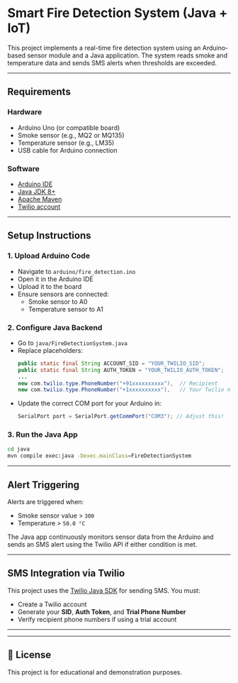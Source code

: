# Smart Fire Detection System (Java + IoT)

This project implements a real-time fire detection system using an Arduino-based sensor module and a Java application. The system reads smoke and temperature data and sends SMS alerts when thresholds are exceeded.

---

##  Requirements

### Hardware
- Arduino Uno (or compatible board)
- Smoke sensor (e.g., MQ2 or MQ135)
- Temperature sensor (e.g., LM35)
- USB cable for Arduino connection

### Software
- [Arduino IDE](https://www.arduino.cc/en/software)
- [Java JDK 8+](https://www.oracle.com/java/technologies/javase-jdk11-downloads.html)
- [Apache Maven](https://maven.apache.org/)
- [Twilio account](https://www.twilio.com/)

---

##  Setup Instructions

### 1. **Upload Arduino Code**
- Navigate to `arduino/fire_detection.ino`
- Open it in the Arduino IDE
- Upload it to the board
- Ensure sensors are connected:
  - Smoke sensor to A0
  - Temperature sensor to A1

### 2. **Configure Java Backend**
- Go to `java/FireDetectionSystem.java`
- Replace placeholders:
  ```java
  public static final String ACCOUNT_SID = "YOUR_TWILIO_SID";
  public static final String AUTH_TOKEN = "YOUR_TWILIO_AUTH_TOKEN";
  ...
  new com.twilio.type.PhoneNumber("+91xxxxxxxxxx"),  // Recipient
  new com.twilio.type.PhoneNumber("+1xxxxxxxxxx"),   // Your Twilio number
  ```
- Update the correct COM port for your Arduino in:
  ```java
  SerialPort port = SerialPort.getCommPort("COM3"); // Adjust this!
  ```

### 3. **Run the Java App**
```bash
cd java
mvn compile exec:java -Dexec.mainClass=FireDetectionSystem
```

---

##  Alert Triggering

Alerts are triggered when:
- Smoke sensor value > `300`
- Temperature > `50.0 °C`

The Java app continuously monitors sensor data from the Arduino and sends an SMS alert using the Twilio API if either condition is met.

---

##  SMS Integration via Twilio

This project uses the [Twilio Java SDK](https://www.twilio.com/docs/libraries/java) for sending SMS. You must:
- Create a Twilio account
- Generate your **SID**, **Auth Token**, and **Trial Phone Number**
- Verify recipient phone numbers if using a trial account

---

---

## 📃 License

This project is for educational and demonstration purposes.
